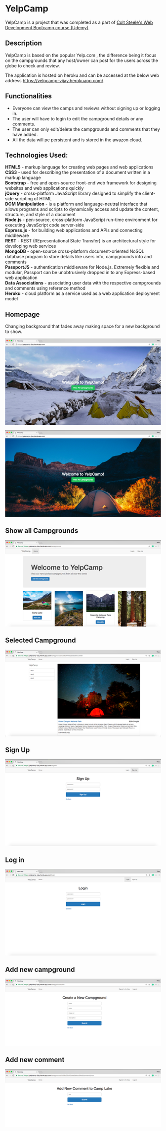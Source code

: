 # YelpCamp
YelpCamp is a project that was completed as a part of [Colt Steele's Web Development Bootcamp course (Udemy)](https://www.udemy.com/the-web-developer-bootcamp/learn/v4/overview).

## Description
YelpCamp is based on the popular Yelp.com , the difference being it focus on the campgrounds that any host/owner can post for the users across the globe to check and review.

The application is hosted on heroku and can be accessed at the below web address
https://yelpcamp-vijay.herokuapp.com/

## Functionalities
- Everyone can view the camps and reviews without signing up or logging in.
- The user will have to login to edit the campground details or any comments.
- The user can only edit/delete the campgrounds and comments that they have added.
- All the data will pe persistent and is stored in the awazon cloud.

## Technologies Used:

**HTML5**  - markup language for creating web pages and web applications  
**CSS3**   - used for describing the presentation of a document written in a markup language  
**Bootstrap** - free and open-source front-end web framework for designing websites and web applications quickly  
**jQuery** - cross-platform JavaScript library designed to simplify the client-side scripting of HTML  
**DOM Manipulation** - is a platform and language-neutral interface that allows programs and scripts to dynamically access and update the content, structure, and style of a document  
**Node.js** - pen-source, cross-platform JavaScript run-time environment for executing JavaScript code server-side  
**Express.js** - for building web applications and APIs and connecting middleware  
**REST** - REST (REpresentational State Transfer) is an architectural style for developing web services  
**MongoDB** - open-source cross-platform document-oriented NoSQL database program to store details like users info, campgrounds info and comments  
**PassportJS** - authentication middleware for Node.js. Extremely flexible and modular, Passport can be unobtrusively dropped in to any Express-based web application  
**Data Associations** - associating user data with the respective campgrounds and comments using reference method  
**Heroku** - cloud platform as a service used as a web application deployment model  


## Homepage
Changing background that fades away making space for a new background to show.

![Alt text](images/homepage1.png?raw=true)  

![Alt text](images/homepage2.png?raw=true)  

## Show all Campgrounds
![Alt text](images/campgrounds.png?raw=true) 

## Selected Campground
![Alt text](images/selected_campground.png?raw=true)  

## Sign Up
![Alt text](images/signup.png?raw=true)  

## Log in
![Alt text](images/login.png?raw=true)  

## Add new campground
![Alt text](images/addnewcampground.png?raw=true)  

## Add new comment
![Alt text](images/addnewcomment.png?raw=true)  




 




